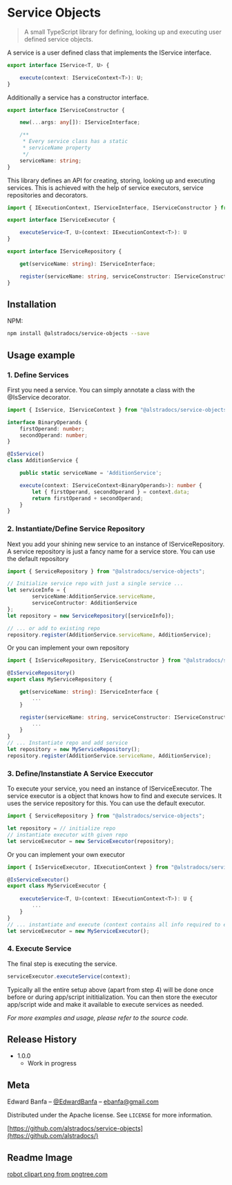 # Service Objects
> A small TypeScript library for defining, looking up and executing user defined service objects.


A service is a user defined class that implements the IService interface.

```typescript
export interface IService<T, U> {

    execute(context: IServiceContext<T>): U;
}
```

Additionally a service has a constructor interface.

```typescript
export interface IServiceConstructor {

    new(...args: any[]): IServiceInterface; 

    /**
     * Every service class has a static 
     * serviceName property
     */   
    serviceName: string;
}
```
This library defines an API for creating, storing, looking up and executing services. This is achieved with the help of service executors, service repositories and decorators.

```typescript
import { IExecutionContext, IServiceInterface, IServiceConstructor } from "@alstradocs/service-objects";

export interface IServiceExecutor {

    executeService<T, U>(context: IExecutionContext<T>): U
}

export interface IServiceRepository {

    get(serviceName: string): IServiceInterface;

    register(serviceName: string, serviceConstructor: IServiceConstructor): void;
}
```

## Installation

NPM:

```sh
npm install @alstradocs/service-objects --save
```

## Usage example

### 1. Define Services
First you need a service. You can simply annotate a class with the @IsService decorator.

```typescript
import { IsService, IServiceContext } from "@alstradocs/service-objects";

interface BinaryOperands {
    firstOperand: number;
    secondOperand: number;
}

@IsService()
class AdditionService {

    public static serviceName = 'AdditionService';

    execute(context: IServiceContext<BinaryOperands>): number {
        let { firstOperand, secondOperand } = context.data;
        return firstOperand + secondOperand;
    }
}
```
### 2. Instantiate/Define Service Repository 
Next you add your shining new service to an instance of IServiceRepository. A service repository is just a fancy name for a service store. You can use the default repository 
```typescript
import { ServiceRepository } from "@alstradocs/service-objects";

// Initialize service repo with just a single service ...
let serviceInfo = { 
        serviceName:AdditionService.serviceName, 
        serviceContructor: AdditionService 
};
let repository = new ServiceRepository([serviceInfo]);

// ... or add to existing repo
repository.register(AdditionService.serviceName, AdditionService);
```
Or you can implement your own repository 

```typescript
import { IsServiceRepository, IServiceConstructor } from "@alstradocs/service-objects";

@IsServiceRepository()
export class MyServiceRepository {

    get(serviceName: string): IServiceInterface {
        ...
    }

    register(serviceName: string, serviceConstructor: IServiceConstructor): void {
        ...
    }
}
// ... Instantiate repo and add service
let repository = new MyServiceRepository();
repository.register(AdditionService.serviceName, AdditionService);
```

### 3. Define/Instanstiate A Service Execcutor
To execute your service, you need an instance of IServiceExecutor. The service executor is a object that knows how to find and execute services. It uses the service repository for this. You can use the default executor.

```typescript
import { ServiceRepository } from "@alstradocs/service-objects";

let repository = // initialize repo
// instantiate executor with given repo
let serviceExecutor = new ServiceExecutor(repository);
```
Or you can implement your own executor 

```typescript
import { IsServiceExecutor, IExecutionContext } from "@alstradocs/service-objects";

@IsServiceExecutor()
export class MyServiceExecutor {
    
    executeService<T, U>(context: IExecutionContext<T>): U {
        ...
    }
}
// ... instantiate and execute (context contains all info required to execute a service)
let serviceExecutor = new MyServiceExecutor();
```
### 4. Execute Service
The final step is executing the service.
```typescript
serviceExecutor.executeService(context);
```

Typically all the entire setup above (apart from step 4) will be done once before or during app/script inititialization. You can then store the executor app/script wide and
make it available to execute services as needed.

_For more examples and usage, please refer to the source code._

## Release History

* 1.0.0
    * Work in progress

## Meta

Edward Banfa – [@EdwardBanfa](https://twitter.com/edwardbanfa) – ebanfa@gmail.com

Distributed under the Apache license. See ``LICENSE`` for more information.

[https://github.com/alstradocs/service-objects](https://github.com/alstradocs/)

## Readme Image
<a href='https://pngtree.com/so/robot-clipart'>robot clipart png from pngtree.com</a>
<!-- Markdown link & img dfn's -->
[npm-image]: https://img.shields.io/npm/v/@alstradocs/service-objects
[npm-url]: https://npmjs.org/package/@alstradocs/service-objects
[npm-downloads]: https://img.shields.io/npm/dw/@alstradocs/service-objects
[wiki]: https://github.com/yourname/yourproject/wiki
